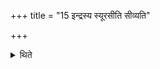 +++
title = "15 इन्द्रस्य स्यूरसीति सीव्यति"

+++

<details><summary>थिते</summary>

इन्द्रस्य स्यूरसीति सीव्यति । इन्द्रस्य ध्रुवमसीति प्रज्ञातं ग्रन्थिं कृत्वैन्द्रमसीन्द्राय त्वेति सम्मितमभिमृशति १५
</details>
